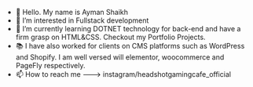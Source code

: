 - 👋 Hello. My name is Ayman Shaikh
- 👀 I’m interested in Fullstack development
- 🌱 I’m currently learning DOTNET technology for back-end and have a firm grasp on HTML&CSS. Checkout my Portfolio Projects.
- 📚 I have also worked for clients on CMS platforms such as WordPress and Shopify. I am well versed will elementor, woocommerce and PageFly respectively.
- 📫 How to reach me ---> instagram/headshotgamingcafe_official

<!---
zebwoy/zebwoy is a ✨ special ✨ repository because its `README.md` (this file) appears on your GitHub profile.
You can click the Preview link to take a look at your changes.
--->
